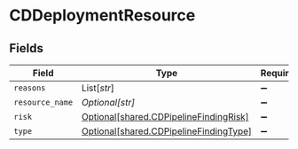 # CDDeploymentResource


## Fields

| Field                                                                                  | Type                                                                                   | Required                                                                               | Description                                                                            |
| -------------------------------------------------------------------------------------- | -------------------------------------------------------------------------------------- | -------------------------------------------------------------------------------------- | -------------------------------------------------------------------------------------- |
| `reasons`                                                                              | List[*str*]                                                                            | :heavy_minus_sign:                                                                     | N/A                                                                                    |
| `resource_name`                                                                        | *Optional[str]*                                                                        | :heavy_minus_sign:                                                                     | N/A                                                                                    |
| `risk`                                                                                 | [Optional[shared.CDPipelineFindingRisk]](../../models/shared/cdpipelinefindingrisk.md) | :heavy_minus_sign:                                                                     | N/A                                                                                    |
| `type`                                                                                 | [Optional[shared.CDPipelineFindingType]](../../models/shared/cdpipelinefindingtype.md) | :heavy_minus_sign:                                                                     | N/A                                                                                    |